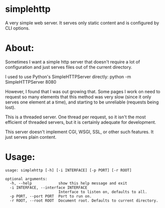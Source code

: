 simplehttp
==========

A very simple web server.  It serves only static content and is configured by CLI options.

About:
======

Sometimes I want a simple http server that doesn't require a lot of
configuration and just serves files out of the current directory.

I used to use Python's SimpleHTTPServer directly:
    python -m SimpleHTTPServer 8080

However, I found that I was out growing that.  Some pages I work on
need to request so many elements that this method was very slow (since
it only serves one element at a time), and starting to be unreliable
(requests being lost).

This is a threaded server.  One thread per request, so it isn't the
most efficient of threaded servers, but it is certainly adequate for
development.

This server doesn't implement CGI, WSGI, SSL, or other such features.  It 
just serves plain content.

Usage:
======

    usage: simplehttp [-h] [-i INTERFACE] [-p PORT] [-r ROOT]
    
    optional arguments:
      -h, --help            show this help message and exit
      -i INTERFACE, --interface INTERFACE
                            Interface to listen on, defaults to all.
      -p PORT, --port PORT  Port to run on.
      -r ROOT, --root ROOT  Document root. Defaults to current directory.
